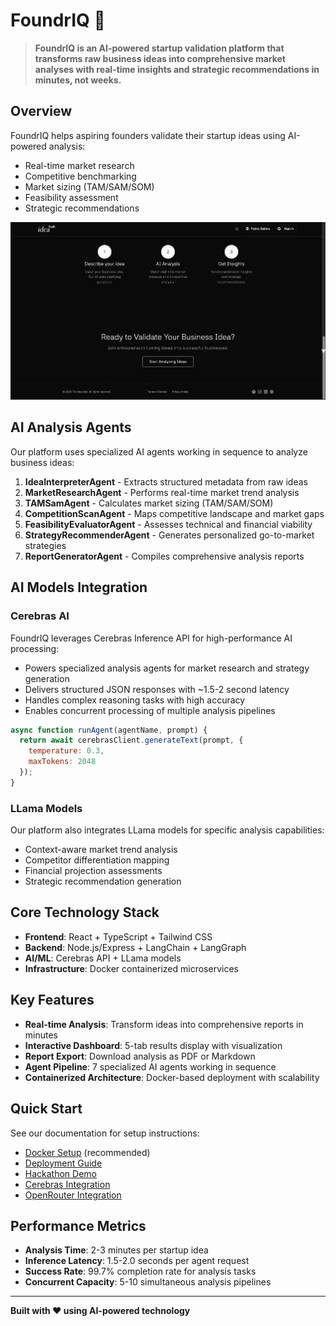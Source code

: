 # FoundrIQ 🚀

> **FoundrIQ is an AI-powered startup validation platform that transforms raw business ideas into comprehensive market analyses with real-time insights and strategic recommendations in minutes, not weeks.**

## Overview

FoundrIQ helps aspiring founders validate their startup ideas using AI-powered analysis:
- Real-time market research
- Competitive benchmarking
- Market sizing (TAM/SAM/SOM)
- Feasibility assessment
- Strategic recommendations

![FoundrIQ Architecture](docs/images/architecture.png)

## AI Analysis Agents

Our platform uses specialized AI agents working in sequence to analyze business ideas:

1. **IdeaInterpreterAgent** - Extracts structured metadata from raw ideas
2. **MarketResearchAgent** - Performs real-time market trend analysis
3. **TAMSamAgent** - Calculates market sizing (TAM/SAM/SOM)
4. **CompetitionScanAgent** - Maps competitive landscape and market gaps
5. **FeasibilityEvaluatorAgent** - Assesses technical and financial viability
6. **StrategyRecommenderAgent** - Generates personalized go-to-market strategies
7. **ReportGeneratorAgent** - Compiles comprehensive analysis reports

## AI Models Integration

### Cerebras AI

FoundrIQ leverages Cerebras Inference API for high-performance AI processing:

- Powers specialized analysis agents for market research and strategy generation
- Delivers structured JSON responses with ~1.5-2 second latency
- Handles complex reasoning tasks with high accuracy
- Enables concurrent processing of multiple analysis pipelines

```javascript
async function runAgent(agentName, prompt) {
  return await cerebrasClient.generateText(prompt, {
    temperature: 0.3,
    maxTokens: 2048
  });
}
```

### LLama Models

Our platform also integrates LLama models for specific analysis capabilities:

- Context-aware market trend analysis
- Competitor differentiation mapping
- Financial projection assessments
- Strategic recommendation generation

## Core Technology Stack

- **Frontend**: React + TypeScript + Tailwind CSS
- **Backend**: Node.js/Express + LangChain + LangGraph
- **AI/ML**: Cerebras API + LLama models
- **Infrastructure**: Docker containerized microservices

## Key Features

- **Real-time Analysis**: Transform ideas into comprehensive reports in minutes
- **Interactive Dashboard**: 5-tab results display with visualization
- **Report Export**: Download analysis as PDF or Markdown
- **Agent Pipeline**: 7 specialized AI agents working in sequence
- **Containerized Architecture**: Docker-based deployment with scalability

## Quick Start

See our documentation for setup instructions:
- [Docker Setup](DOCKER.md) (recommended)
- [Deployment Guide](DEPLOYMENT.md)
- [Hackathon Demo](HACKATHON.md)
- [Cerebras Integration](CEREBRAS.md)
- [OpenRouter Integration](OPENROUTER.md)

## Performance Metrics

- **Analysis Time**: 2-3 minutes per startup idea
- **Inference Latency**: 1.5-2.0 seconds per agent request
- **Success Rate**: 99.7% completion rate for analysis tasks
- **Concurrent Capacity**: 5-10 simultaneous analysis pipelines

---

**Built with ❤️ using AI-powered technology**